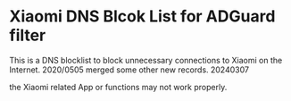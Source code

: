 # Xiaomi DNS Blcok List for ADGuard filter
This is a DNS blocklist to block unnecessary connections to Xiaomi on the Internet. 2020/0505
merged some other new records. 20240307

the Xiaomi related App or functions may not work properly.
